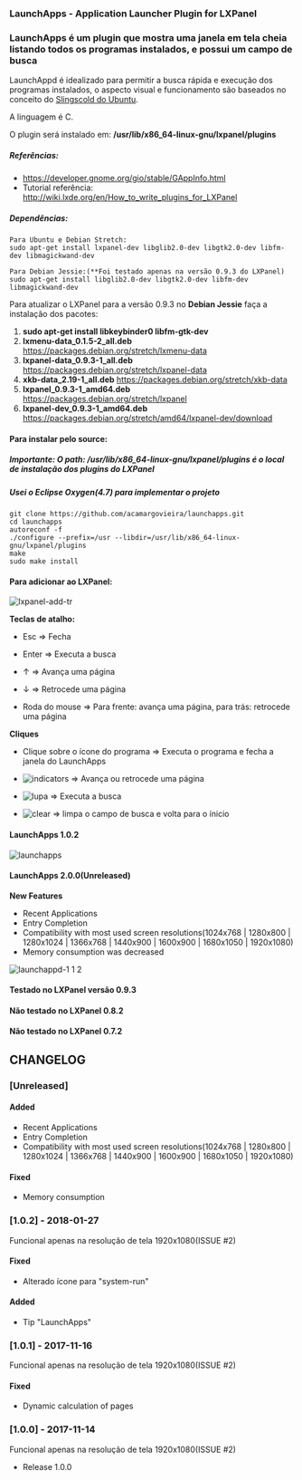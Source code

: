 ### LaunchApps - Application Launcher Plugin for LXPanel
### LaunchApps é um plugin que mostra uma janela em tela cheia listando todos os programas instalados, e possui um campo de busca

LaunchAppd é idealizado para permitir a busca rápida e execução dos programas instalados, o aspecto visual e funcionamento são baseados no conceito do [Slingscold do Ubuntu](https://sourceforge.net/projects/slingscold/).

A linguagem é C.

O plugin será instalado em: <b>/usr/lib/x86_64-linux-gnu/lxpanel/plugins</b>

##### Referências:
* <https://developer.gnome.org/gio/stable/GAppInfo.html>
* Tutorial referência: <http://wiki.lxde.org/en/How_to_write_plugins_for_LXPanel>

##### Dependências:
	Para Ubuntu e Debian Stretch:
	sudo apt-get install lxpanel-dev libglib2.0-dev libgtk2.0-dev libfm-dev libmagickwand-dev

	Para Debian Jessie:(**Foi testado apenas na versão 0.9.3 do LXPanel)
	sudo apt-get install libglib2.0-dev libgtk2.0-dev libfm-dev libmagickwand-dev
	
Para atualizar o LXPanel para a versão 0.9.3 no **Debian Jessie** faça a instalação dos pacotes:

1. **sudo apt-get install libkeybinder0 libfm-gtk-dev**
2. **lxmenu-data_0.1.5-2_all.deb** <https://packages.debian.org/stretch/lxmenu-data> 
3. **lxpanel-data_0.9.3-1_all.deb** <https://packages.debian.org/stretch/lxpanel-data>
4. **xkb-data_2.19-1_all.deb** <https://packages.debian.org/stretch/xkb-data>
5. **lxpanel_0.9.3-1_amd64.deb** <https://packages.debian.org/stretch/lxpanel>
6. **lxpanel-dev_0.9.3-1_amd64.deb** <https://packages.debian.org/stretch/amd64/lxpanel-dev/download>
	
#### Para instalar pelo source:
##### Importante: O path: /usr/lib/x86_64-linux-gnu/lxpanel/plugins é o local de instalação dos plugins do LXPanel
##### Usei o Eclipse Oxygen(4.7) para implementar o projeto
	git clone https://github.com/acamargovieira/launchapps.git
	cd launchapps
	autoreconf -f
	./configure --prefix=/usr --libdir=/usr/lib/x86_64-linux-gnu/lxpanel/plugins
	make
	sudo make install
	
#### Para adicionar ao LXPanel:

![lxpanel-add-tr](https://user-images.githubusercontent.com/20074560/32780937-3afa54a8-c92a-11e7-83fa-b36363e02723.png)

**Teclas de atalho:**

* Esc &rArr; Fecha

* Enter &rArr; Executa a busca

* &uarr; &rArr; Avança uma página

* &darr; &rArr; Retrocede uma página

* Roda do mouse &rArr; Para frente: avança uma página, para trás: retrocede uma página

**Cliques**

* Clique sobre o ícone do programa &rArr; Executa o programa e fecha a janela do LaunchApps

* ![indicators](https://user-images.githubusercontent.com/20074560/32782503-c9547f4e-c92f-11e7-939a-6676a6385857.png) &rArr; Avança ou retrocede uma página

* ![lupa](https://user-images.githubusercontent.com/20074560/32782302-1cb73ca4-c92f-11e7-9e7f-e72230a0b06d.png) &rArr; Executa a busca

* ![clear](https://user-images.githubusercontent.com/20074560/32782376-58e7315c-c92f-11e7-8530-20f1c9efb382.png) &rArr; limpa o campo de busca e volta para o ínicio

#### LaunchApps 1.0.2
 
![launchapps](https://user-images.githubusercontent.com/20074560/32780952-463bb7bc-c92a-11e7-9013-ddd843ed0ac4.gif)

#### LaunchApps 2.0.0(Unreleased)

**New Features**
* Recent Applications
* Entry Completion
* Compatibility with most used screen resolutions(1024x768 | 1280x800 | 1280x1024 | 1366x768 | 1440x900 | 1600x900 | 1680x1050 | 1920x1080)
* Memory consumption was decreased

![launchappd-1 1 2](https://user-images.githubusercontent.com/20074560/35598237-4f371a8e-0609-11e8-9fe2-fc5f4b960928.png)

#### Testado no LXPanel versão 0.9.3

#### Não testado no LXPanel 0.8.2

#### Não testado no LXPanel 0.7.2

## CHANGELOG

### [Unreleased]
#### Added
- Recent Applications
- Entry Completion
- Compatibility with most used screen resolutions(1024x768 | 1280x800 | 1280x1024 | 1366x768 | 1440x900 | 1600x900 | 1680x1050 | 1920x1080)

#### Fixed
- Memory consumption

### [1.0.2] - 2018-01-27
Funcional apenas na resolução de tela 1920x1080(ISSUE #2)
#### Fixed
- Alterado ícone para "system-run"

#### Added
- Tip "LaunchApps"

### [1.0.1] - 2017-11-16
Funcional apenas na resolução de tela 1920x1080(ISSUE #2)
#### Fixed
- Dynamic calculation of pages

### [1.0.0] - 2017-11-14
Funcional apenas na resolução de tela 1920x1080(ISSUE #2)
- Release 1.0.0





